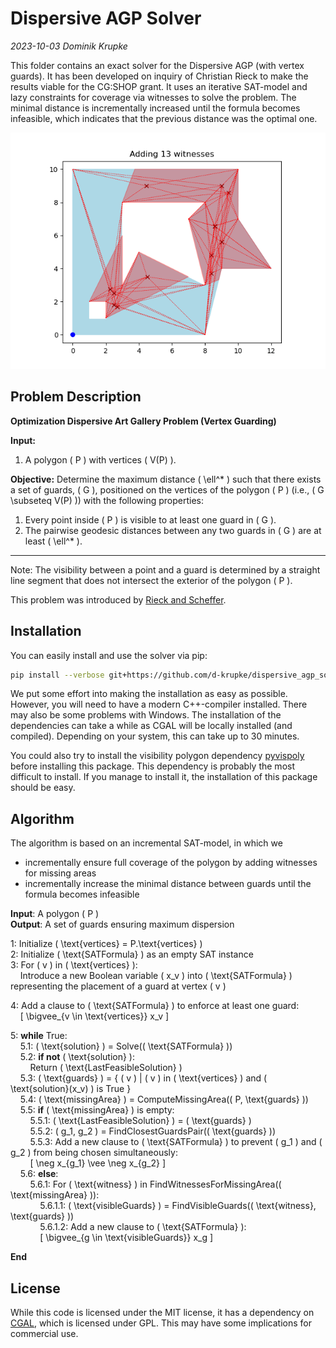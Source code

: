 # Dispersive AGP Solver

_2023-10-03 Dominik Krupke_

This folder contains an exact solver for the Dispersive AGP (with vertex
guards). It has been developed on inquiry of Christian Rieck to make the results
viable for the CG:SHOP grant. It uses an iterative SAT-model and lazy
constraints for coverage via witnesses to solve the problem. The minimal
distance is incrementally increased until the formula becomes infeasible, which
indicates that the previous distance was the optimal one.

![example](https://github.com/d-krupke/dispersive_agp_solver/blob/main/docs/figures/animation.gif?raw=true)

## Problem Description


**Optimization Dispersive Art Gallery Problem (Vertex Guarding)**

**Input:**
1. A polygon \( P \) with vertices \( V(P) \).

**Objective:** 
Determine the maximum distance \( \ell^* \) such that there exists a set of guards, \( G \), positioned on the vertices of the polygon \( P \) (i.e., \( G \subseteq V(P) \)) with the following properties:

1. Every point inside \( P \) is visible to at least one guard in \( G \).
2. The pairwise geodesic distances between any two guards in \( G \) are at least \( \ell^* \).

---

Note: The visibility between a point and a guard is determined by a straight line segment that does not intersect the exterior of the polygon \( P \).

This problem was introduced by [Rieck and Scheffer](https://arxiv.org/pdf/2209.10291.pdf).

## Installation

You can easily install and use the solver via pip:

```bash
pip install --verbose git+https://github.com/d-krupke/dispersive_agp_solver
```

We put some effort into making the installation as easy as possible. However,
you will need to have a modern C++-compiler installed. There may also be some
problems with Windows. The installation of the dependencies can take a while as
CGAL will be locally installed (and compiled). Depending on your system, this
can take up to 30 minutes.

You could also try to install the visibility polygon dependency
[pyvispoly](https://github.com/d-krupke/pyvispoly) before installing this
package. This dependency is probably the most difficult to install. If you
manage to install it, the installation of this package should be easy.

## Algorithm

The algorithm is based on an incremental SAT-model, in which we
* incrementally ensure full coverage of the polygon by adding witnesses for
  missing areas
* incrementally increase the minimal distance between guards until the formula
  becomes infeasible

**Input**: A polygon \( P \)  
**Output**: A set of guards ensuring maximum dispersion  

1: Initialize \( \text{vertices} = P.\text{vertices} \)  
2: Initialize \( \text{SATFormula} \) as an empty SAT instance  
3: For \( v \) in \( \text{vertices} \):  
&nbsp;&nbsp;&nbsp;&nbsp;Introduce a new Boolean variable \( x_v \) into \( \text{SATFormula} \) representing the placement of a guard at vertex \( v \)  

4: Add a clause to \( \text{SATFormula} \) to enforce at least one guard:  
&nbsp;&nbsp;&nbsp;&nbsp;\[ \bigvee_{v \in \text{vertices}} x_v \]  

5: **while** True:  
&nbsp;&nbsp;&nbsp;&nbsp;5.1: \( \text{solution} \) = Solve(\( \text{SATFormula} \))  
&nbsp;&nbsp;&nbsp;&nbsp;5.2: **if not** \( \text{solution} \):  
&nbsp;&nbsp;&nbsp;&nbsp;&nbsp;&nbsp;&nbsp;&nbsp;Return \( \text{LastFeasibleSolution} \)  
&nbsp;&nbsp;&nbsp;&nbsp;5.3: \( \text{guards} \) = { \( v \) | \( v \) in \( \text{vertices} \) and \( \text{solution}(x_v) \) is True }  
&nbsp;&nbsp;&nbsp;&nbsp;5.4: \( \text{missingArea} \) = ComputeMissingArea(\( P, \text{guards} \))  
&nbsp;&nbsp;&nbsp;&nbsp;5.5: **if** \( \text{missingArea} \) is empty:  
&nbsp;&nbsp;&nbsp;&nbsp;&nbsp;&nbsp;&nbsp;&nbsp;5.5.1: \( \text{LastFeasibleSolution} \) = \( \text{guards} \)  
&nbsp;&nbsp;&nbsp;&nbsp;&nbsp;&nbsp;&nbsp;&nbsp;5.5.2: \( g_1, g_2 \) = FindClosestGuardsPair(\( \text{guards} \))  
&nbsp;&nbsp;&nbsp;&nbsp;&nbsp;&nbsp;&nbsp;&nbsp;5.5.3: Add a new clause to \( \text{SATFormula} \) to prevent \( g_1 \) and \( g_2 \) from being chosen simultaneously:  
&nbsp;&nbsp;&nbsp;&nbsp;&nbsp;&nbsp;&nbsp;&nbsp;\[ \neg x_{g_1} \vee \neg x_{g_2} \]  
&nbsp;&nbsp;&nbsp;&nbsp;5.6: **else**:  
&nbsp;&nbsp;&nbsp;&nbsp;&nbsp;&nbsp;&nbsp;&nbsp;5.6.1: For \( \text{witness} \) in FindWitnessesForMissingArea(\( \text{missingArea} \)):  
&nbsp;&nbsp;&nbsp;&nbsp;&nbsp;&nbsp;&nbsp;&nbsp;&nbsp;&nbsp;&nbsp;&nbsp;5.6.1.1: \( \text{visibleGuards} \) = FindVisibleGuards(\( \text{witness}, \text{guards} \))  
&nbsp;&nbsp;&nbsp;&nbsp;&nbsp;&nbsp;&nbsp;&nbsp;&nbsp;&nbsp;&nbsp;&nbsp;5.6.1.2: Add a new clause to \( \text{SATFormula} \):  
&nbsp;&nbsp;&nbsp;&nbsp;&nbsp;&nbsp;&nbsp;&nbsp;&nbsp;&nbsp;&nbsp;&nbsp;\[ \bigvee_{g \in \text{visibleGuards}} x_g \]  

**End**



## License

While this code is licensed under the MIT license, it has a dependency on [CGAL](https://www.cgal.org/),
which is licensed under GPL. This may have some implications for commercial use.